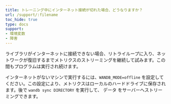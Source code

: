 ```yaml
---
title: トレーニング中にインターネット接続が切れた場合、どうなりますか？
url: /support/:filename
toc_hide: true
type: docs
support:
- 環境変数
- 障害
---
```


ライブラリがインターネットに接続できない場合、リトライループに入り、ネットワークが復旧するまでメトリクスのストリーミングを継続して試みます。この間もプログラムは実行され続けます。

インターネットがないマシンで実行するには、`WANDB_MODE=offline` を設定してください。この設定により、メトリクスはローカルのハードドライブに保存されます。後で `wandb sync DIRECTORY` を実行して、 データ をサーバーへストリーミングできます。